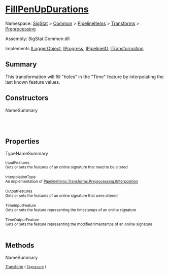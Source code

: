 # [FillPenUpDurations](./FillPenUpDurations.md)

Namespace: [SigStat]() > [Common](./../../../README.md) > [PipelineItems]() > [Transforms]() > [Preprocessing](./README.md)

Assembly: SigStat.Common.dll

Implements [ILoggerObject](./../../../ILoggerObject.md), [IProgress](./../../../Helpers/IProgress.md), [IPipelineIO](./../../../Pipeline/IPipelineIO.md), [ITransformation](./../../../ITransformation.md)

## Summary
This transformation will fill "holes" in the "Time" feature by interpolating the last known  feature values.

## Constructors

NameSummary

<sub></sub><br><sub></sub><br>


## Properties

TypeNameSummary

<sub>InputFeatures</sub><br><sub>Gets or sets the features of an online signature that need to be altered</sub><br><br>
<sub>InterpolationType</sub><br><sub>An implementation of [PipelineItems.Transforms.Preprocessing.IInterpolation](https://github.com/hargitomi97/sigstat/blob/master/docs/md/SigStat/Common/PipelineItems/Transforms/Preprocessing/IInterpolation.md)</sub><br><br>
<sub>OutputFeatures</sub><br><sub>Gets or sets the features of an online signature that were altered</sub><br><br>
<sub>TimeInputFeature</sub><br><sub>Gets or sets the feature representing the timestamps of an online signature</sub><br><br>
<sub>TimeOutputFeature</sub><br><sub>Gets or sets the feature representing the modified timestamps of an online signature</sub><br><br>


## Methods

NameSummary

<sub>[Transform](./Methods/FillPenUpDurations-100663739.md) ( [`Signature`](./../../../Signature.md) )</sub><br><sub></sub><br>



